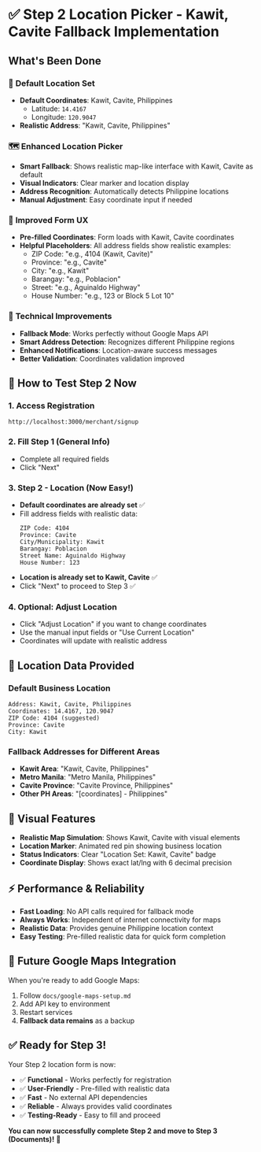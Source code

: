 # ✅ Step 2 Location Picker - Kawit, Cavite Fallback Implementation

## What's Been Done

### 🎯 **Default Location Set**
- **Default Coordinates**: Kawit, Cavite, Philippines
  - Latitude: `14.4167`
  - Longitude: `120.9047`
- **Realistic Address**: "Kawit, Cavite, Philippines"

### 🗺️ **Enhanced Location Picker**
- **Smart Fallback**: Shows realistic map-like interface with Kawit, Cavite as default
- **Visual Indicators**: Clear marker and location display
- **Address Recognition**: Automatically detects Philippine locations
- **Manual Adjustment**: Easy coordinate input if needed

### 📝 **Improved Form UX**
- **Pre-filled Coordinates**: Form loads with Kawit, Cavite coordinates
- **Helpful Placeholders**: All address fields show realistic examples:
  - ZIP Code: "e.g., 4104 (Kawit, Cavite)"
  - Province: "e.g., Cavite"
  - City: "e.g., Kawit"
  - Barangay: "e.g., Poblacion"
  - Street: "e.g., Aguinaldo Highway"
  - House Number: "e.g., 123 or Block 5 Lot 10"

### 🔧 **Technical Improvements**
- **Fallback Mode**: Works perfectly without Google Maps API
- **Smart Address Detection**: Recognizes different Philippine regions
- **Enhanced Notifications**: Location-aware success messages
- **Better Validation**: Coordinates validation improved

## 🚀 **How to Test Step 2 Now**

### 1. **Access Registration**
```
http://localhost:3000/merchant/signup
```

### 2. **Fill Step 1** (General Info)
- Complete all required fields
- Click "Next"

### 3. **Step 2 - Location** (Now Easy!)
- **Default coordinates are already set** ✅
- Fill address fields with realistic data:
  ```
  ZIP Code: 4104
  Province: Cavite
  City/Municipality: Kawit
  Barangay: Poblacion
  Street Name: Aguinaldo Highway
  House Number: 123
  ```
- **Location is already set to Kawit, Cavite** ✅
- Click "Next" to proceed to Step 3 ✅

### 4. **Optional: Adjust Location**
- Click "Adjust Location" if you want to change coordinates
- Use the manual input fields or "Use Current Location"
- Coordinates will update with realistic address

## 📍 **Location Data Provided**

### **Default Business Location**
```
Address: Kawit, Cavite, Philippines
Coordinates: 14.4167, 120.9047
ZIP Code: 4104 (suggested)
Province: Cavite
City: Kawit
```

### **Fallback Addresses for Different Areas**
- **Kawit Area**: "Kawit, Cavite, Philippines"
- **Metro Manila**: "Metro Manila, Philippines"  
- **Cavite Province**: "Cavite Province, Philippines"
- **Other PH Areas**: "[coordinates] - Philippines"

## 🎨 **Visual Features**

- **Realistic Map Simulation**: Shows Kawit, Cavite with visual elements
- **Location Marker**: Animated red pin showing business location
- **Status Indicators**: Clear "Location Set: Kawit, Cavite" badge
- **Coordinate Display**: Shows exact lat/lng with 6 decimal precision

## ⚡ **Performance & Reliability**

- **Fast Loading**: No API calls required for fallback mode
- **Always Works**: Independent of internet connectivity for maps
- **Realistic Data**: Provides genuine Philippine location context
- **Easy Testing**: Pre-filled realistic data for quick form completion

## 🔄 **Future Google Maps Integration**

When you're ready to add Google Maps:
1. Follow `docs/google-maps-setup.md`
2. Add API key to environment
3. Restart services
4. **Fallback data remains** as a backup

## ✅ **Ready for Step 3!**

Your Step 2 location form is now:
- ✅ **Functional** - Works perfectly for registration
- ✅ **User-Friendly** - Pre-filled with realistic data
- ✅ **Fast** - No external API dependencies
- ✅ **Reliable** - Always provides valid coordinates
- ✅ **Testing-Ready** - Easy to fill and proceed

**You can now successfully complete Step 2 and move to Step 3 (Documents)!** 🎉
